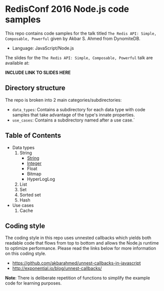 # RedisConf 2016 Node.js code samples

This repo contains code samples for the talk titled `The Redis API: Simple, Composable, Powerful` given by Akbar S. Ahmed from DynomiteDB.

- Language: JavaScript/Node.js

The slides for the `The Redis API: Simple, Composable, Powerful` talk are available at:

**INCLUDE LINK TO SLIDES HERE**


## Directory structure

The repo is broken into 2 main categories/subdirectories:
- `data_types`: Contains a subdirectory for each data type with code samples that take advantage of the type's innate properties.
- `use_cases`: Contains a subdirectory named after a use case.`

## Table of Contents

- Data types
    1. String
        - [String](https://github.com/DynomiteDB/redisconf-2016-nodejs/blob/master/data_types/string/string.js)
        - [Integer](https://github.com/DynomiteDB/redisconf-2016-nodejs/blob/master/data_types/string/integer.js)
        - Float
        - Bitmap
        - HyperLogLog
    2. List
    3. Set
    4. Sorted set
    5. Hash
- Use cases
    1. Cache

## Coding style

The coding style in this repo uses unnested callbacks which yields both readable code that flows from top to bottom and allows the Node.js runtime to optimize performance. Please read the links below for more information on this coding style.

- https://github.com/akbarahmed/unnest-callbacks-in-javascript
- http://exponential.io/blog/unnest-callbacks/

**Note**: There is deliberate repetition of functions to simplify the example code for learning purposes.
